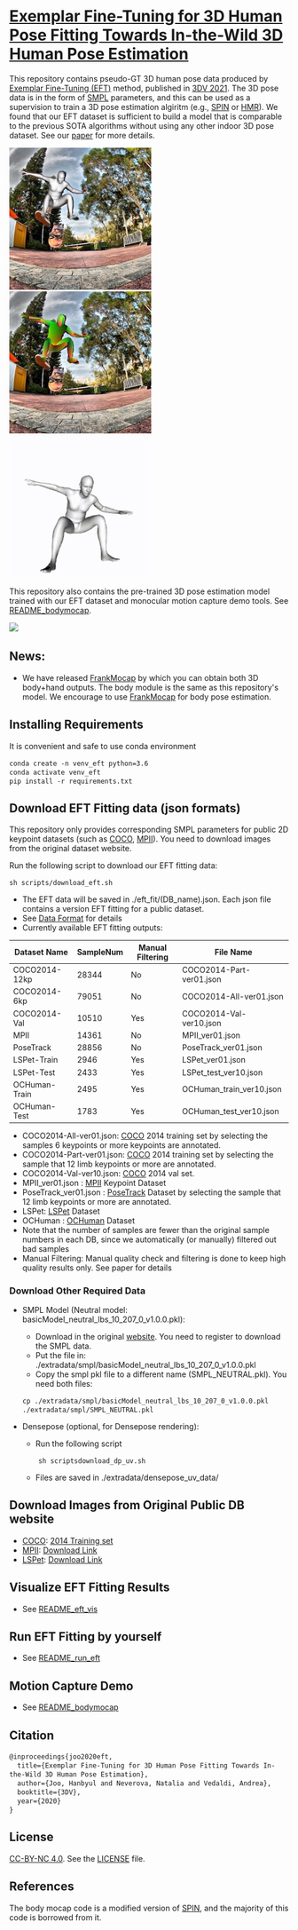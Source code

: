 # [Exemplar Fine-Tuning for 3D Human Pose Fitting Towards In-the-Wild 3D Human Pose Estimation](https://arxiv.org/abs/2004.03686)

This repository contains pseudo-GT 3D human pose data produced by [Exemplar Fine-Tuning (EFT)](https://arxiv.org/abs/2004.03686) method, published in [3DV 2021](https://3dv2021.surrey.ac.uk/). The 3D pose data is in the form of [SMPL](https://smpl.is.tue.mpg.de/) parameters, and this can be used as a supervision to train a 3D pose estimation algiritm (e.g., [SPIN](https://github.com/nkolot/SPIN) or [HMR](https://github.com/akanazawa/hmr)). 
We found that our EFT dataset is sufficient to build a model that is comparable to the previous SOTA algorithms without using any other indoor 3D pose dataset. See our [paper](https://arxiv.org/abs/2004.03686) for more details.
<p>
    <img src="docs/example1.jpg" height="256">
    <img src="docs/example2.jpg" height="256">
    <img src="docs/3432.gif" height="256">
</p>

This repository also contains the pre-trained 3D pose estimation model trained with our EFT dataset and monocular motion capture demo tools. See [README_bodymocap](README_bodymocap.md).
<p>
    <img src="https://github.com/jhugestar/jhugestar.github.io/blob/master/img/eft_bodymocap.gif" height="256">
</p>

## News: 
- We have released [FrankMocap](https://github.com/facebookresearch/frankmocap) by which you can obtain both 3D body+hand outputs. The body module is the same as this repository's model. We encourage to use [FrankMocap](https://github.com/facebookresearch/frankmocap) for body pose estimation.

## Installing Requirements
It is convenient and safe to use conda environment
```
conda create -n venv_eft python=3.6
conda activate venv_eft
pip install -r requirements.txt
```

## Download EFT Fitting data (json formats)
This repository only provides corresponding SMPL parameters for public 2D keypoint datasets (such as [COCO](https://cocodataset.org/), [MPII](http://human-pose.mpi-inf.mpg.de/)). You need to download images from the original dataset website.

Run the following script to download our EFT fitting data:
```
sh scripts/download_eft.sh 
```
   - The EFT data will be saved in ./eft_fit/(DB_name).json. Each json file contains a version EFT fitting for a public dataset. 
   - See [Data Format](docs/README_dataformat.md) for details
   - Currently available EFT fitting outputs:


|Dataset Name   |  SampleNum | Manual Filtering |         File Name         |
|---------------| -----------| ---------------- |-------------------------- |
|COCO2014-12kp  | 28344      | No               |  COCO2014-Part-ver01.json |
|COCO2014-6kp   | 79051      | No               |  COCO2014-All-ver01.json  |
|COCO2014-Val   | 10510      | Yes              |  COCO2014-Val-ver10.json  |
|MPII           | 14361      | No               |  MPII_ver01.json          |
|PoseTrack      | 28856      | No               |  PoseTrack_ver01.json     |
|LSPet-Train    | 2946       | Yes              |  LSPet_ver01.json         |
|LSPet-Test     | 2433       | Yes              |  LSPet_test_ver10.json    |
|OCHuman-Train  | 2495       | Yes              |  OCHuman_train_ver10.json |
|OCHuman-Test   | 1783       | Yes              |  OCHuman_test_ver10.json  |


  - COCO2014-All-ver01.json: [COCO](https://cocodataset.org/#home) 2014 training set by selecting the samples 6 keypoints or more keypoints are annotated.
  - COCO2014-Part-ver01.json: [COCO](https://cocodataset.org/#home) 2014 training set by selecting the sample that 12 limb keypoints or more are annotated.
  - COCO2014-Val-ver10.json: [COCO](https://cocodataset.org/#home) 2014 val set. 
  - MPII_ver01.json : [MPII](http://human-pose.mpi-inf.mpg.de/) Keypoint Dataset
  - PoseTrack_ver01.json : [PoseTrack](https://posetrack.net/) Dataset by selecting the sample that 12 limb keypoints or more are annotated.
  - LSPet: [LSPet](https://sam.johnson.io/research/lspet.html) Dataset
  - OCHuman : [OCHuman](https://github.com/liruilong940607/OCHumanApi) Dataset
  - Note that the number of samples are fewer than the original sample numbers in each DB, since we automatically (or manually) filtered out bad samples
  - Manual Filtering: Manual quality check and filtering is done to keep high quality results only. See paper for details

### Download Other Required Data
- SMPL Model (Neutral model: basicModel_neutral_lbs_10_207_0_v1.0.0.pkl):
    - Download in the original [website](http://smplify.is.tue.mpg.de/login). You need to register to download the SMPL data.
    - Put the file in: ./extradata/smpl/basicModel_neutral_lbs_10_207_0_v1.0.0.pkl
    - Copy the smpl pkl file to a different name (SMPL_NEUTRAL.pkl). You need both files:
    ```
    cp ./extradata/smpl/basicModel_neutral_lbs_10_207_0_v1.0.0.pkl ./extradata/smpl/SMPL_NEUTRAL.pkl
    ```


- Densepose (optional, for Densepose rendering): 
  - Run the following script
  ```
      sh scriptsdownload_dp_uv.sh    
  ```
  - Files are saved in ./extradata/densepose_uv_data/
  
## Download Images from Original Public DB website
 - [COCO](https://cocodataset.org/#home): [2014 Training set](http://images.cocodataset.org/zips/train2014.zip)
 - [MPII](http://human-pose.mpi-inf.mpg.de/): [Download Link](https://datasets.d2.mpi-inf.mpg.de/andriluka14cvpr/mpii_human_pose_v1.tar.gz)
 - [LSPet](https://sam.johnson.io/research/lspet.html): [Download Link](http://datasets.d2.mpi-inf.mpg.de/hr-lspet/hr-lspet.zip)

## Visualize EFT Fitting Results
- See [README_eft_vis](README_eft_vis.md)


## Run EFT Fitting by yourself
- See [README_run_eft](README_run_eft.md)


## Motion Capture Demo
- See [README_bodymocap](README_bodymocap.md)

## Citation
```
@inproceedings{joo2020eft,
  title={Exemplar Fine-Tuning for 3D Human Pose Fitting Towards In-the-Wild 3D Human Pose Estimation},
  author={Joo, Hanbyul and Neverova, Natalia and Vedaldi, Andrea},
  booktitle={3DV},
  year={2020}
}
```

## License
[CC-BY-NC 4.0](https://creativecommons.org/licenses/by-nc/4.0/legalcode). 
See the [LICENSE](LICENSE) file. 


## References
The body mocap code is a modified version of [SPIN](https://github.com/nkolot/SPIN), and the majority of this code is borrowed from it.
